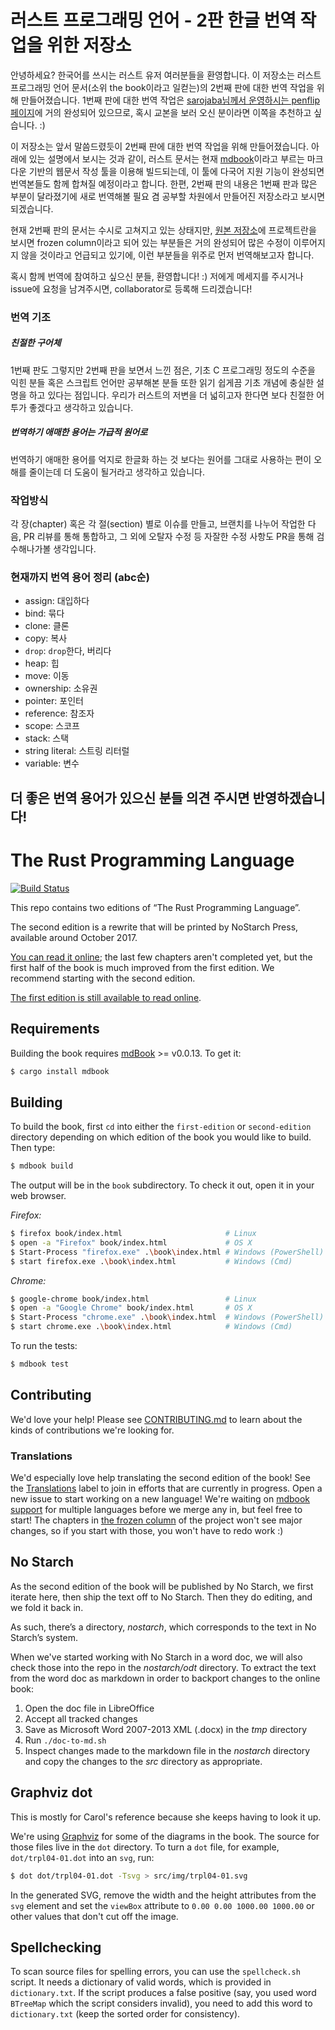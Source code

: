 # 러스트 프로그래밍 언어 - 2판 한글 번역 작업을 위한 저장소

안녕하세요? 한국어를 쓰시는 러스트 유저 여러분들을 환영합니다. 이 저장소는 러스트 프로그래밍 언어
문서(소위 the book이라고 일컫는)의 2번째 판에 대한 번역 작업을 위해 만들어졌습니다.
1번째 판에 대한 번역 작업은 [sarojaba님께서 운영하시는 penflip 페이지](
https://www.penflip.com/sarojaba/rust-doc-korean/blob/master/About.txt)에
거의 완성되어 있으므로, 혹시 교본을 보러 오신 분이라면 이쪽을 추천하고 싶습니다. :)

이 저장소는 앞서 말씀드렸듯이 2번째 판에 대한 번역 작업을 위해 만들어졌습니다. 아래에 있는 설명에서
보시는 것과 같이, 러스트 문서는 현재 [mdbook](https://github.com/azerupi/mdBook)이라고
부르는 마크다운 기반의 웹문서 작성 툴을 이용해 빌드되는데, 이 툴에 다국어 지원 기능이 완성되면
번역본들도 함께 합쳐질 예정이라고 합니다. 한편, 2번째 판의 내용은 1번째 판과 많은 부분이 달라졌기에
새로 번역해볼 필요 겸 공부할 차원에서 만들어진 저장소라고 보시면 되겠습니다.

현재 2번째 판의 문서는 수시로 고쳐지고 있는 상태지만, [원본 저장소](https://github/rust-lang/book)에
프로젝트란을 보시면 frozen column이라고 되어 있는 부분들은 거의 완성되어 많은 수정이 이루어지지 않을 것이라고
언급되고 있기에, 이런 부분들을 위주로 먼저 번역해보고자 합니다.

혹시 함께 번역에 참여하고 싶으신 분들, 환영합니다! :)
저에게 메세지를 주시거나 issue에 요청을 남겨주시면, collaborator로 등록해 드리겠습니다!

### 번역 기조

##### 친절한 구어체
1번째 판도 그렇지만 2번째 판을 보면서 느낀 점은, 기초 C 프로그래밍 정도의 수준을 익힌 분들
혹은 스크립트 언어만 공부해본 분들 또한 읽기 쉽게끔 기초 개념에 충실한 설명을 하고 있다는 점입니다.
우리가 러스트의 저변을 더 넓히고자 한다면 보다 친절한 어투가 좋겠다고 생각하고 있습니다.

##### 번역하기 애매한 용어는 가급적 원어로
번역하기 애매한 용어를 억지로 한글화 하는 것 보다는 원어를 그대로 사용하는 편이 오해를 줄이는데
더 도움이 될거라고 생각하고 있습니다.

### 작업방식
각 장(chapter) 혹은 각 절(section) 별로 이슈를 만들고, 브랜치를 나누어 작업한 다음,
PR 리뷰를 통해 통합하고, 그 외에 오탈자 수정 등 자잘한 수정 사항도 PR을 통해 검수해나가볼 생각입니다.

### 현재까지 번역 용어 정리 (abc순)
- assign: 대입하다
- bind: 묶다
- clone: 클론
- copy: 복사
- `drop`: `drop`한다, 버리다
- heap: 힙
- move: 이동
- ownership: 소유권
- pointer: 포인터
- reference: 참조자
- scope: 스코프
- stack: 스택
- string literal: 스트링 리터럴
- variable: 변수

더 좋은 번역 용어가 있으신 분들 의견 주시면 반영하겠습니다!
---

# The Rust Programming Language

[![Build Status](https://travis-ci.org/rust-lang/book.svg?branch=master)](https://travis-ci.org/rust-lang/book)

This repo contains two editions of “The Rust Programming Language”.

The second edition is a rewrite that will be printed by NoStarch Press,
available around October 2017.

[You can read it online][html]; the last few chapters aren't completed yet, but
the first half of the book is much improved from the first edition. We recommend
starting with the second edition.

[html]: http://rust-lang.github.io/book/

[The first edition is still available to read online][first].

[first]: https://doc.rust-lang.org/book/

## Requirements

Building the book requires [mdBook] >= v0.0.13. To get it:

[mdBook]: https://github.com/azerupi/mdBook

```bash
$ cargo install mdbook
```

## Building

To build the book, first `cd` into either the `first-edition` or
`second-edition` directory depending on which edition of the book you would
like to build. Then type:

```bash
$ mdbook build
```

The output will be in the `book` subdirectory. To check it out, open it in
your web browser.

_Firefox:_
```bash
$ firefox book/index.html                       # Linux
$ open -a "Firefox" book/index.html             # OS X
$ Start-Process "firefox.exe" .\book\index.html # Windows (PowerShell)
$ start firefox.exe .\book\index.html           # Windows (Cmd)
```

_Chrome:_
```bash
$ google-chrome book/index.html                 # Linux
$ open -a "Google Chrome" book/index.html       # OS X
$ Start-Process "chrome.exe" .\book\index.html  # Windows (PowerShell)
$ start chrome.exe .\book\index.html            # Windows (Cmd)
```

To run the tests:

```bash
$ mdbook test
```

## Contributing

We'd love your help! Please see [CONTRIBUTING.md][contrib] to learn about the
kinds of contributions we're looking for.

[contrib]: https://github.com/rust-lang/book/blob/master/CONTRIBUTING.md

### Translations

We'd especially love help translating the second edition of the book! See the
[Translations] label to join in efforts that are currently in progress. Open
a new issue to start working on a new language! We're waiting on [mdbook
support] for multiple languages before we merge any in, but feel free to
start! The chapters in [the frozen column] of the project won't see major
changes, so if you start with those, you won't have to redo work :)

[Translations]: https://github.com/rust-lang/book/issues?q=is%3Aopen+is%3Aissue+label%3ATranslations
[mdbook support]: https://github.com/azerupi/mdBook/issues/5
[the frozen column]: https://github.com/rust-lang/book/projects/1

## No Starch

As the second edition of the book will be published by No Starch, we first
iterate here, then ship the text off to No Starch. Then they do editing, and we
fold it back in.

As such, there’s a directory, *nostarch*, which corresponds to the text in No
Starch’s system.

When we've started working with No Starch in a word doc, we will also check
those into the repo in the *nostarch/odt* directory. To extract the text from
the word doc as markdown in order to backport changes to the online book:

1. Open the doc file in LibreOffice
1. Accept all tracked changes
1. Save as Microsoft Word 2007-2013 XML (.docx) in the *tmp* directory
1. Run `./doc-to-md.sh`
1. Inspect changes made to the markdown file in the *nostarch* directory and
   copy the changes to the *src* directory as appropriate.

## Graphviz dot

This is mostly for Carol's reference because she keeps having to look it up.

We're using [Graphviz](http://graphviz.org/) for some of the diagrams in the
book. The source for those files live in the `dot` directory. To turn a `dot`
file, for example, `dot/trpl04-01.dot` into an `svg`, run:

```bash
$ dot dot/trpl04-01.dot -Tsvg > src/img/trpl04-01.svg
```

In the generated SVG, remove the width and the height attributes from the `svg`
element and set the `viewBox` attribute to `0.00 0.00 1000.00 1000.00` or other
values that don't cut off the image.

## Spellchecking

To scan source files for spelling errors, you can use the `spellcheck.sh`
script. It needs a dictionary of valid words, which is provided in
`dictionary.txt`. If the script produces a false positive (say, you used word
`BTreeMap` which the script considers invalid), you need to add this word to
`dictionary.txt` (keep the sorted order for consistency).
